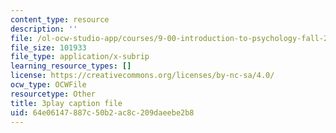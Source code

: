 ```yaml
---
content_type: resource
description: ''
file: /ol-ocw-studio-app/courses/9-00-introduction-to-psychology-fall-2004/64e06147887c50b2ac8c209daeebe2b8_10508.vtt
file_size: 101933
file_type: application/x-subrip
learning_resource_types: []
license: https://creativecommons.org/licenses/by-nc-sa/4.0/
ocw_type: OCWFile
resourcetype: Other
title: 3play caption file
uid: 64e06147-887c-50b2-ac8c-209daeebe2b8
---
```

